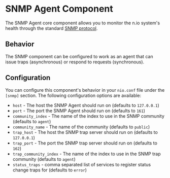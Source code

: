 # SNMP Agent Component

The SNMP Agent core component allows you to monitor the n.io system's health through the standard [SNMP protocol](https://en.wikipedia.org/wiki/Simple_Network_Management_Protocol).

## Behavior

The SNMP component can be configured to work as an agent that can issue traps (asynchronous) or respond to requests (synchronous).

## Configuration

You can configure this component's behavior in your `nio.conf` file under the `[snmp]` section. The following configuration options are available:

* `host` - The host the SNMP Agent should run on (defaults to `127.0.0.1`)
* `port` - The port the SNMP Agent should run on (defaults to `161`)
* `community_index` - The name of the index to use in the SNMP community (defaults to `agent`)
* `community_name` - The name of the community (defaults to `public`)
* `trap_host` - The host the SNMP trap server should run on (defaults to `127.0.0.1`)
* `trap_port` - The port the SNMP trap server should run on (defaults to `162`)
* `trap_community_index` - The name of the index to use in the SNMP trap community (defaults to `agent`)
* `status_traps` - comma separated list of services to register status change traps for (defaults to `error`)
